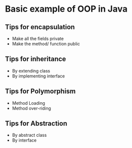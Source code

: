 # Basic example of OOP in Java 

## Tips for encapsulation
- Make all the fields private
- Make the method/ function public

## Tips for inheritance
- By extending class
- By implementing interface

## Tips for Polymorphism
- Method Loading
- Method over-riding

## Tips for Abstraction
- By abstract class
- By interface
